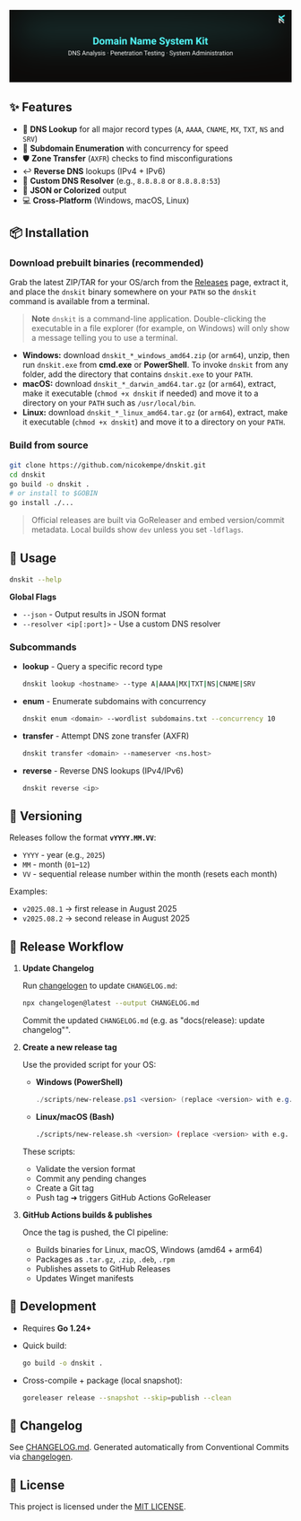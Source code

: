 [![DNSKit GitHub Banner](/.github/media/banner.svg)](https://www.nicokempe.de)

## ✨ Features

* 🔎 **DNS Lookup** for all major record types (`A`, `AAAA`, `CNAME`, `MX`, `TXT`, `NS` and `SRV`)
* 🚀 **Subdomain Enumeration** with concurrency for speed
* 🛡 **Zone Transfer** (`AXFR`) checks to find misconfigurations
* ↩️ **Reverse DNS** lookups (IPv4 + IPv6)
* 🧩 **Custom DNS Resolver** (e.g., `8.8.8.8` or `8.8.8.8:53`)
* 🎨 **JSON or Colorized** output
* 💻 **Cross-Platform** (Windows, macOS, Linux)

## 📦 Installation

### Download prebuilt binaries (recommended)

Grab the latest ZIP/TAR for your OS/arch from the [Releases](https://github.com/nicokempe/dnskit/releases) page, extract it, and place the `dnskit` binary somewhere on your `PATH` so the `dnskit` command is available from a terminal.

> **Note**
> `dnskit` is a command-line application. Double-clicking the executable in a file explorer (for example, on Windows) will only show a message telling you to use a terminal.

* **Windows:** download `dnskit_*_windows_amd64.zip` (or `arm64`), unzip, then run `dnskit.exe` from **cmd.exe** or **PowerShell**. To invoke `dnskit` from any folder, add the directory that contains `dnskit.exe` to your `PATH`.
* **macOS:** download `dnskit_*_darwin_amd64.tar.gz` (or `arm64`), extract, make it executable (`chmod +x dnskit` if needed) and move it to a directory on your `PATH` such as `/usr/local/bin`.
* **Linux:** download `dnskit_*_linux_amd64.tar.gz` (or `arm64`), extract, make it executable (`chmod +x dnskit`) and move it to a directory on your `PATH`.

### Build from source

```bash
git clone https://github.com/nicokempe/dnskit.git
cd dnskit
go build -o dnskit .
# or install to $GOBIN
go install ./...
```

> Official releases are built via GoReleaser and embed version/commit metadata.
> Local builds show `dev` unless you set `-ldflags`.

## 🚀 Usage

```bash
dnskit --help
```

**Global Flags**

* `--json` - Output results in JSON format
* `--resolver <ip[:port]>` - Use a custom DNS resolver

### Subcommands

* **lookup** - Query a specific record type

  ```bash
  dnskit lookup <hostname> --type A|AAAA|MX|TXT|NS|CNAME|SRV
  ```

* **enum** - Enumerate subdomains with concurrency

  ```bash
  dnskit enum <domain> --wordlist subdomains.txt --concurrency 10
  ```

* **transfer** - Attempt DNS zone transfer (AXFR)

  ```bash
  dnskit transfer <domain> --nameserver <ns.host>
  ```

* **reverse** - Reverse DNS lookups (IPv4/IPv6)

  ```bash
  dnskit reverse <ip>
  ```

## 🧾 Versioning

Releases follow the format **`vYYYY.MM.VV`**:

* `YYYY` - year (e.g., `2025`)
* `MM` - month (`01`–`12`)
* `VV` - sequential release number within the month (resets each month)

Examples:

* `v2025.08.1` → first release in August 2025
* `v2025.08.2` → second release in August 2025

## 📝 Release Workflow

1. **Update Changelog**

   Run [changelogen](https://github.com/unjs/changelogen) to update `CHANGELOG.md`:

   ```bash
   npx changelogen@latest --output CHANGELOG.md
   ```

   Commit the updated `CHANGELOG.md` (e.g. as "docs(release): update changelog"".

2. **Create a new release tag**

   Use the provided script for your OS:

   * **Windows (PowerShell)**

     ```powershell
     ./scripts/new-release.ps1 <version> (replace <version> with e.g. v2025.08.1)
     ```

   * **Linux/macOS (Bash)**

     ```bash
     ./scripts/new-release.sh <version> (replace <version> with e.g. v2025.08.1)
     ```

   These scripts:

   * Validate the version format
   * Commit any pending changes
   * Create a Git tag
   * Push tag ➜ triggers GitHub Actions GoReleaser

3. **GitHub Actions builds & publishes**

   Once the tag is pushed, the CI pipeline:

   * Builds binaries for Linux, macOS, Windows (amd64 + arm64)
   * Packages as `.tar.gz`, `.zip`, `.deb`, `.rpm`
   * Publishes assets to GitHub Releases
   * Updates Winget manifests

## 🧰 Development

* Requires **Go 1.24+**

* Quick build:

  ```bash
  go build -o dnskit .
  ```

* Cross-compile + package (local snapshot):

  ```bash
  goreleaser release --snapshot --skip=publish --clean
  ```

## 📝 Changelog

See [CHANGELOG.md](./CHANGELOG.md).
Generated automatically from Conventional Commits via [changelogen](https://github.com/unjs/changelogen).

## 📜 License

This project is licensed under the [MIT LICENSE](./LICENSE).
